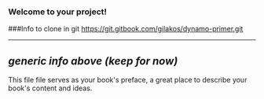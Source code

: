 ### Welcome to your project!

###Info to clone in git
https://git.gitbook.com/gilakos/dynamo-primer.git

--- 
*generic info above (keep for now)* 
---

This file file serves as your book's preface, a great place to describe your book's content and ideas.
